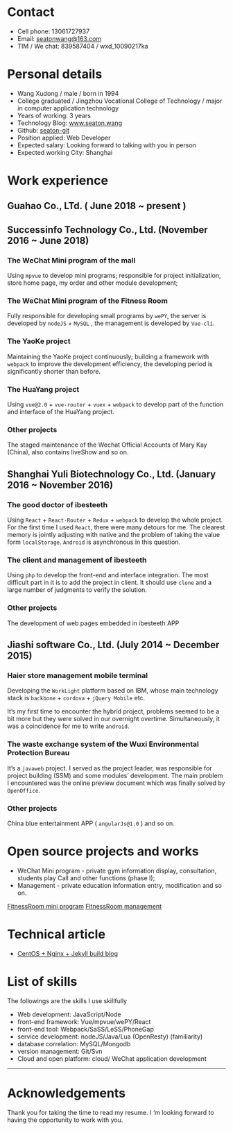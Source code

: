 # Contact

- Cell phone: 13061727937
-  Email: seatonwang@163.com
- TIM / We chat: 839587404 / wxd_10090217ka

# Personal details

- Wang Xudong / male / born in 1994
- College graduated / Jingzhou Vocational College of Technology / major in computer application technology
- Years of working: 3 years
- Technology Blog: www.seaton.wang
- Github: [seaton-git](https://www.seaton.wang)
- Position applied: Web Developer
- Expected salary: Looking forward to talking with you in person
- Expected working City: Shanghai


# Work experience

## Guahao Co., LTd. ( June 2018 ~ present )



## Successinfo Technology Co., Ltd. (November 2016 ~ June 2018)

### The WeChat Mini program of the mall

Using `mpvue` to develop mini programs; responsible for project initialization, store home page, my order and other module development;

### The WeChat Mini program of the Fitness Room

Fully responsible for  developing small programs by `wePY`, the server is developed by `nodeJS` + `MySQL` , the management is developed by  `Vue-cli`.

### The YaoKe project

Maintaining the YaoKe project continuously; building a framework with `webpack` to improve the development efficiency, the developing period is significantly shorter than before.

### The HuaYang project

Using `vue@2.0` + `vue-router` + `vuex` + `webpack` to develop part of the function and interface of the HuaYang project.

### Other projects

The staged maintenance of the Wechat Official Accounts of Mary Kay (China), also contains liveShow and so on.

## Shanghai Yuli Biotechnology Co., Ltd. (January 2016 ~ November 2016)

### The good doctor of ibesteeth

Using `React` + `React-Router` + `Redux` + `webpack` to develop the whole project. For the first time I used `React`, there were many detours for me. The clearest memory is jointly adjusting with native and the problem of taking the value form `localStorage`. `Android` is asynchronous in this question.

### The client and management of ibesteeth

Using `php` to develop the  front-end and interface integration. The most difficult part in it is to add the project in client. It should use `clone` and a large number of judgments to verify the solution.

### Other projects

The development of web pages embedded in ibesteeth APP

## Jiashi software Co., Ltd. (July 2014 ~ December 2015)

### Haier store management mobile terminal

Developing the `WorkLight` platform based on IBM, whose main technology stack is `backbone` + `cordova` + `jQuery Mobile` etc.

It’s my first time to encounter the hybrid project, problems seemed to be a bit more but they were solved in our overnight overtime. Simultaneously, it was a coincidence for me to write `android`.

### The waste exchange system of the Wuxi Environmental Protection Bureau

It’s a `javaweb` project. I served as the project leader, was responsible for project building (SSM) and some modules’ development. The main problem I encountered was the online preview document which was finally solved by `OpenOffice`.

### Other projects

China blue entertainment APP ( `angularJs@1.0` ) and so on.

# Open source projects and works

- WeChat Mini program - private gym information display, consultation, students play Call and other functions (phase I);
- Management - private education information entry, modification and so on.

[FitnessRoom mini program](https://github.com/seaton-git/gym)
[FitnessRoom management](https://github.com/seaton-git/nodeDemo)


# Technical article

- [CentOS + Nginx + Jekyll build blog](https://www.seaton.wang/2018/03/12/centos-init/)

# List of skills

The followings are the skills I use skillfully

- Web development: JavaScript/Node
- front-end framework: Vue/mpvue/wePY/React
- front-end tool: Webpack/SaSS/LeSS/PhoneGap
- service development: nodeJS/Java/Lua (OpenResty) (familiarity)
- database correlation: MySQL/Mongodb
- version management: Git/Svn
- Cloud and open platform: cloud/ WeChat application development

---
# Acknowledgements 
Thank you for taking the time to read my resume. I ‘m looking forward to having the opportunity to work with you.